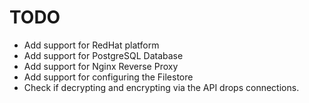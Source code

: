 # TODO

- Add support for RedHat platform
- Add support for PostgreSQL Database
- Add support for Nginx Reverse Proxy
- Add support for configuring the Filestore
- Check if decrypting and encrypting via the API drops connections.
